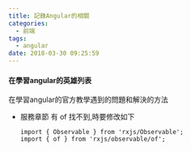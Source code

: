 ```yaml
---
title: 記錄Angular的相關
categories:
  - 前端
tags:
  - angular
date: 2018-03-30 09:25:59
---
```

#### 在學習angular的英雄列表
在學習angular的官方教學遇到的問題和解決的方法
* 服務章節
  有 of 找不到,時要修改如下
  ```
  import { Observable } from 'rxjs/Observable';
  import { of } from 'rxjs/observable/of';
  ```